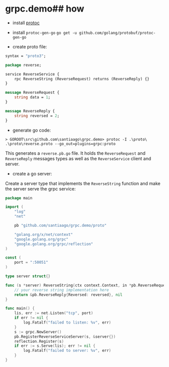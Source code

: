 # grpc.demo## how

* install [protoc](https://github.com/google/protobuf/releases/tag/v3.0.0)
* install `protoc-gen-go`
    `go get -u github.com/golang/protobuf/protoc-gen-go`

* create proto file:

~~~proto
syntax = "proto3";

package reverse;

service ReverseService {
    rpc ReverseString (ReverseRequest) returns (ReverseReply) {}
}

message ReverseRequest {
    string data = 1;
}

message ReverseReply {
    string reversed = 2;
}
~~~

* generate go code:

~~~
> GOROOT\src\github.com\santiaago\grpc.demo> protoc -I .\proto\ .\proto\reverse.proto --go_out=plugins=grpc:proto
~~~

This generates a `reverse.pb.go` file. It holds the `ReverseRequest` and `ReverseReply` messages types as well as the `ReverseService` client and server.

* create a go server:

Create a server type that implements the `ReverseString` function and make the server serve the grpc service:

~~~go
package main

import (
	"log"
	"net"

	pb "github.com/santiaago/grpc.demo/proto"

	"golang.org/x/net/context"
	"google.golang.org/grpc"
	"google.golang.org/grpc/reflection"
)

const (
	port = ":50051"
)

type server struct{}

func (s *server) ReverseString(ctx context.Context, in *pb.ReverseRequest) (*pb.ReverseReply, error) {
	// your reverse string implementation here
	return &pb.ReverseReply{Reversed: reversed}, nil
}

func main() {
	lis, err := net.Listen("tcp", port)
	if err != nil {
		log.Fatalf("failed to listen: %v", err)
	}
	s := grpc.NewServer()
	pb.RegisterReverseServiceServer(s, &server{})
	reflection.Register(s)
	if err := s.Serve(lis); err != nil {
		log.Fatalf("failed to server: %v", err)
	}
}
~~~

